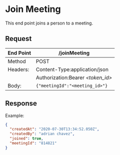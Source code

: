 # Join Meeting

This end point joins a person to a meeting.

## Request

| End Point | **/joinMeeting**                  |
| --------- | --------------------------------- |
| Method    | POST                              |
| Headers:  | Content-Type:application/json     |
|           | Authorization:Bearer _<token_id>_ |
| Body:     | `{"meetingId":"<meeting_id>"}`    |

## Response

Example:

```json
{
  "createdAt": "2020-07-30T13:34:52.050Z",
  "createdBy": "adrian chavez",
  "joined": true,
  "meetingId": "814821"
}
```
